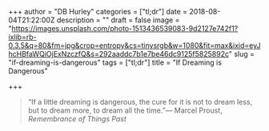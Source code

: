 +++
author = "DB Hurley"
categories = ["tl;dr"]
date = 2018-08-04T21:22:00Z
description = ""
draft = false
image = "https://images.unsplash.com/photo-1513436539083-9d2127e742f1?ixlib=rb-0.3.5&q=80&fm=jpg&crop=entropy&cs=tinysrgb&w=1080&fit=max&ixid=eyJhcHBfaWQiOjExNzczfQ&s=292aaddc7b1e7be46dc9125f5825892c"
slug = "if-dreaming-is-dangerous"
tags = ["tl;dr"]
title = "If Dreaming is Dangerous"

+++


> “If a little dreaming is dangerous, the cure for it is not to dream less, but to dream more, to dream all the time.”_―_ Marcel Proust, _Remembrance of Things Past_

